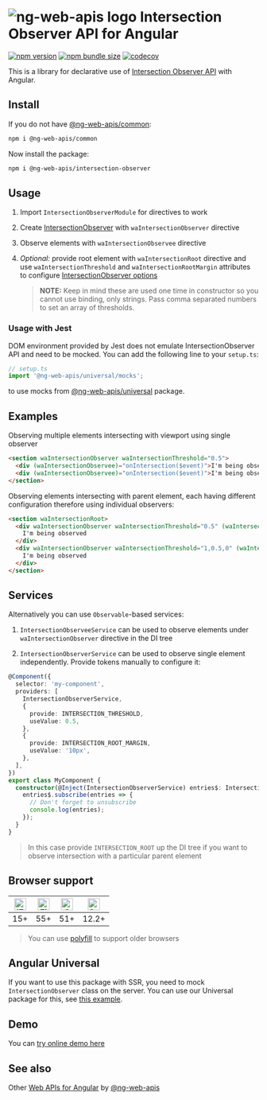 # ![ng-web-apis logo](https://raw.githubusercontent.com/taiga-family/ng-web-apis/main/libs/intersection-observer/logo.svg) Intersection Observer API for Angular

[![npm version](https://img.shields.io/npm/v/@ng-web-apis/intersection-observer.svg)](https://npmjs.com/package/@ng-web-apis/intersection-observer)
[![npm bundle size](https://img.shields.io/bundlephobia/minzip/@ng-web-apis/intersection-observer)](https://bundlephobia.com/result?p=@ng-web-apis/intersection-observer)
[![codecov](https://codecov.io/github/taiga-family/ng-web-apis/graph/badge.svg?flag=intersection-observer)](https://codecov.io/github/taiga-family/ng-web-apis/tree/main/libs/intersection-observer)

This is a library for declarative use of
[Intersection Observer API](https://developer.mozilla.org/en-US/docs/Web/API/Intersection_Observer_API) with Angular.

## Install

If you do not have [@ng-web-apis/common](https://github.com/taiga-family/ng-web-apis/tree/main/libs/common):

```bash
npm i @ng-web-apis/common
```

Now install the package:

```bash
npm i @ng-web-apis/intersection-observer
```

## Usage

1. Import `IntersectionObserverModule` for directives to work
2. Create [IntersectionObserver](https://developer.mozilla.org/en-US/docs/Web/API/IntersectionObserver) with
   `waIntersectionObserver` directive
3. Observe elements with `waIntersectionObservee` directive
4. _Optional:_ provide root element with `waIntersectionRoot` directive and use `waIntersectionThreshold` and
   `waIntersectionRootMargin` attributes to configure
   [IntersectionObserver options](https://developer.mozilla.org/en-US/docs/Web/API/IntersectionObserver/IntersectionObserver)

   > **NOTE:** Keep in mind these are used one time in constructor so you cannot use binding, only strings. Pass comma
   > separated numbers to set an array of thresholds.

### Usage with Jest

DOM environment provided by Jest does not emulate IntersectionObserver API and need to be mocked. You can add the
following line to your `setup.ts`:

```ts
// setup.ts
import '@ng-web-apis/universal/mocks';
```

to use mocks from [@ng-web-apis/universal](https://github.com/taiga-family/ng-web-apis/tree/main/libs/universal#mocks)
package.

## Examples

Observing multiple elements intersecting with viewport using single observer

```html
<section waIntersectionObserver waIntersectionThreshold="0.5">
  <div (waIntersectionObservee)="onIntersection($event)">I'm being observed</div>
  <div (waIntersectionObservee)="onIntersection($event)">I'm being observed</div>
</section>
```

Observing elements intersecting with parent element, each having different configuration therefore using individual
observers:

```html
<section waIntersectionRoot>
  <div waIntersectionObserver waIntersectionThreshold="0.5" (waIntersectionObservee)="onIntersection($event)">
    I'm being observed
  </div>
  <div waIntersectionObserver waIntersectionThreshold="1,0.5,0" (waIntersectionObservee)="onIntersection($event)">
    I'm being observed
  </div>
</section>
```

## Services

Alternatively you can use `Observable`-based services:

1. `IntersectionObserveeService` can be used to observe elements under `waIntersectionObserver` directive in the DI tree

2. `IntersectionObserverService` can be used to observe single element independently. Provide tokens manually to
   configure it:

```ts
@Component({
  selector: 'my-component',
  providers: [
    IntersectionObserverService,
    {
      provide: INTERSECTION_THRESHOLD,
      useValue: 0.5,
    },
    {
      provide: INTERSECTION_ROOT_MARGIN,
      useValue: '10px',
    },
  ],
})
export class MyComponent {
  constructor(@Inject(IntersectionObserverService) entries$: IntersectionObserverService) {
    entries$.subscribe(entries => {
      // Don't forget to unsubscribe
      console.log(entries);
    });
  }
}
```

> In this case provide `INTERSECTION_ROOT` up the DI tree if you want to observe intersection with a particular parent
> element

## Browser support

| [<img src="https://raw.githubusercontent.com/alrra/browser-logos/master/src/edge/edge_48x48.png" alt="IE / Edge" width="24px" height="24px" />](http://godban.github.io/browsers-support-badges/) | [<img src="https://raw.githubusercontent.com/alrra/browser-logos/master/src/firefox/firefox_48x48.png" alt="Firefox" width="24px" height="24px" />](http://godban.github.io/browsers-support-badges/) | [<img src="https://raw.githubusercontent.com/alrra/browser-logos/master/src/chrome/chrome_48x48.png" alt="Chrome" width="24px" height="24px" />](http://godban.github.io/browsers-support-badges/) | [<img src="https://raw.githubusercontent.com/alrra/browser-logos/master/src/safari/safari_48x48.png" alt="Safari" width="24px" height="24px" />](http://godban.github.io/browsers-support-badges/) |
| :-----------------------------------------------------------------------------------------------------------------------------------------------------------------------------------------------: | :---------------------------------------------------------------------------------------------------------------------------------------------------------------------------------------------------: | :------------------------------------------------------------------------------------------------------------------------------------------------------------------------------------------------: | :------------------------------------------------------------------------------------------------------------------------------------------------------------------------------------------------: |
|                                                                                                15+                                                                                                |                                                                                                  55+                                                                                                  |                                                                                                51+                                                                                                 |                                                                                               12.2+                                                                                                |

> You can use [polyfill](https://www.npmjs.com/package/intersection-observer) to support older browsers

## Angular Universal

If you want to use this package with SSR, you need to mock `IntersectionObserver` class on the server. You can use our
Universal package for this, see
[this example](https://github.com/taiga-family/ng-web-apis/tree/main/libs/universal#mocks).

## Demo

You can [try online demo here](https://taiga-family.github.io/ng-web-apis/intersection-observer)

## See also

Other [Web APIs for Angular](https://taiga-family.github.io/ng-web-apis/) by
[@ng-web-apis](https://github.com/taiga-family/ng-web-apis)
